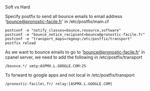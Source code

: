 Soft vs Hard

Specify postfix to send all bounce emails to email address 'bounce@pronostic-facile.fr' in /etc/postfix/main.cf

    postconf -e "notify_classes=bounce,resource,software"
    postconf -e "bounce_notice_recipient=bounce@pronostic-facile.fr"
    postconf -e "transport_maps=regexp:/etc/postfix/transport"
    postfix reload

As we want to bounce emails to go to 'bounce@pronostic-facile.fr' in cpanel server, we need to add the following in /etc/postfix/transport

    /bounce.*/ smtp:ASPMX.L.GOOGLE.COM:25

To forward to google apps and not local in /etc/postfix/transport

    /pronostic-facile\.fr/ relay:[ASPMX.L.GOOGLE.COM]
